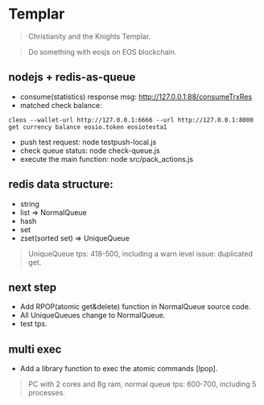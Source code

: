 # Templar
> Christianity and the Knights Templar.

> Do something with eosjs on EOS blockchain. 

## nodejs + redis-as-queue
- consume(statistics) response msg: http://127.0.0.1:88/consumeTrxRes
- matched check balance:

```
cleos --wallet-url http://127.0.0.1:6666 --url http://127.0.0.1:8000  get currency balance eosio.token eosiotesta1
```

- push test request: node testpush-local.js
- check queue status: node check-queue.js
- execute the main function: node src/pack_actions.js

## redis data structure:
- string
- list => NormalQueue
- hash
- set
- zset(sorted set) => UniqueQueue

> UniqueQueue tps: 418-500, including a warn level issue: duplicated get.

## next step
- Add RPOP(atomic get&delete) function in NormalQueue source code.
- All UniqueQueues change to NormalQueue.
- test tps.

## multi exec
- Add a library function to exec the atomic commands [lpop].

> PC with 2 cores and 8g ram, normal queue tps: 600-700, including 5 processes.
